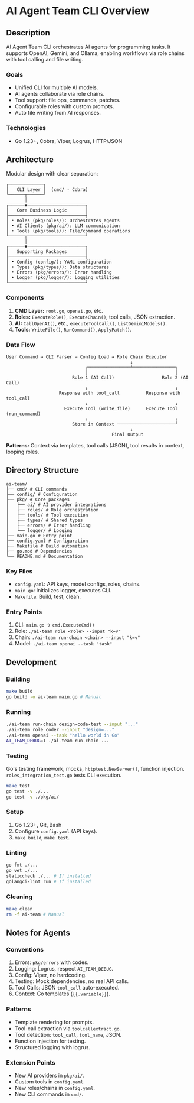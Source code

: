 # AI Agent Team CLI Overview

## Description

AI Agent Team CLI orchestrates AI agents for programming tasks.
It supports OpenAI, Gemini, and Ollama, enabling workflows via
role chains with tool calling and file writing.

### Goals

- Unified CLI for multiple AI models.
- AI agents collaborate via role chains.
- Tool support: file ops, commands, patches.
- Configurable roles with custom prompts.
- Auto file writing from AI responses.

### Technologies

- Go 1.23+, Cobra, Viper, Logrus, HTTP/JSON

## Architecture

Modular design with clear separation:

```
┌─────────────┐
│   CLI Layer │  (cmd/ - Cobra)
└──────┬──────┘
       │
┌──────▼──────────────────────┐
│   Core Business Logic       │
├─────────────────────────────┤
│ • Roles (pkg/roles/): Orchestrates agents
│ • AI Clients (pkg/ai/): LLM communication
│ • Tools (pkg/tools/): File/command operations
└──────┬──────────────────────┘
       │
┌──────▼──────────────────────┐
│   Supporting Packages       │
├─────────────────────────────┤
│ • Config (config/): YAML configuration
│ • Types (pkg/types/): Data structures
│ • Errors (pkg/errors/): Error handling
│ • Logger (pkg/logger/): Logging utilities
└─────────────────────────────┘
```

### Components

1.  **CMD Layer:** `root.go`, `openai.go`, etc.
2.  **Roles:** `ExecuteRole()`, `ExecuteChain()`, tool calls, JSON extraction.
3.  **AI:** `CallOpenAI()`, etc., `executeToolCall()`, `ListGeminiModels()`.
4.  **Tools:** `WriteFile()`, `RunCommand()`, `ApplyPatch()`.

### Data Flow

```
User Command → CLI Parser → Config Load → Role Chain Executor
                                               ↓
                              ┌────────────────┴────────────────┐
                              │                                 │
                         Role 1 (AI Call)                  Role 2 (AI Call)
                              ↓                                 ↓
                    Response with tool_call          Response with tool_call
                              ↓                                 ↓
                      Execute Tool (write_file)      Execute Tool (run_command)
                              ↓                                 ↓
                         Store in Context ──────────────────────┘
                                               ↓
                                        Final Output
```

**Patterns:** Context via templates, tool calls (JSON), tool results
in context, looping roles.

## Directory Structure

```
ai-team/
├── cmd/ # CLI commands
├── config/ # Configuration
├── pkg/ # Core packages
│   ├── ai/ # AI provider integrations
│   ├── roles/ # Role orchestration
│   ├── tools/ # Tool execution
│   ├── types/ # Shared types
│   ├── errors/ # Error handling
│   └── logger/ # Logging
├── main.go # Entry point
├── config.yaml # Configuration
├── Makefile # Build automation
├── go.mod # Dependencies
└── README.md # Documentation
```

### Key Files

- `config.yaml`: API keys, model configs, roles, chains.
- `main.go`: Initializes logger, executes CLI.
- `Makefile`: Build, test, clean.

### Entry Points

1.  CLI: `main.go` → `cmd.ExecuteCmd()`
2.  Role: `./ai-team role <role> --input "k=v"`
3.  Chain: `./ai-team run-chain <chain> --input "k=v"`
4.  Model: `./ai-team openai --task "task"`

## Development

### Building

```bash
make build
go build -o ai-team main.go # Manual
```

### Running

```bash
./ai-team run-chain design-code-test --input "..."
./ai-team role coder --input "design=..."
./ai-team openai --task "hello world in Go"
AI_TEAM_DEBUG=1 ./ai-team run-chain ...
```

### Testing

Go's testing framework, mocks, `httptest.NewServer()`, function injection.
`roles_integration_test.go` tests CLI execution.

```bash
make test
go test -v ./...
go test -v ./pkg/ai/
```

### Setup

1.  Go 1.23+, Git, Bash
2.  Configure `config.yaml` (API keys).
3.  `make build`, `make test`.

### Linting

```bash
go fmt ./...
go vet ./...
staticcheck ./... # If installed
golangci-lint run # If installed
```

### Cleaning

```bash
make clean
rm -f ai-team # Manual
```

## Notes for Agents

### Conventions

1.  Errors: `pkg/errors` with codes.
2.  Logging: Logrus, respect `AI_TEAM_DEBUG`.
3.  Config: Viper, no hardcoding.
4.  Testing: Mock dependencies, no real API calls.
5.  Tool Calls: JSON `tool_call` auto-executed.
6.  Context: Go templates (`{{.variable}}`).

### Patterns

- Template rendering for prompts.
- Tool-call extraction via `toolcallextract.go`.
- Tool detection: `tool_call`, `tool_name`, JSON.
- Function injection for testing.
- Structured logging with logrus.

### Extension Points

- New AI providers in `pkg/ai/`.
- Custom tools in `config.yaml`.
- New roles/chains in `config.yaml`.
- New CLI commands in `cmd/`.
